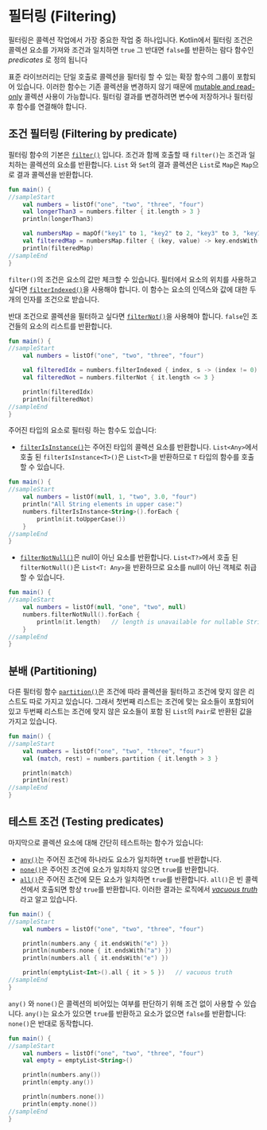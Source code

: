 # 필터링 \(Filtering\)

필터링은 콜렉션 작업에서 가장 중요한 작업 중 하나입니다. Kotlin에서 필터링 조건은 콜렉션 요소를 가져와 조건과 일치하면 `true` 그 반대면 `false`를 반환하는 람다 함수인 _predicates_ 로 정의 됩니다

표준 라이브러리는 단일 호출로 콜렉션을 필터링 할 수 있는 확장 함수의 그룹이 포함되어 있습니다. 이러한 함수는 기존 콜렉션을 변경하지 않기 때문에 [mutable and read-only](https://app.gitbook.com/@bbiguduk/s/kotlin/language-guide/collections/kotlin-kotlin-collections-overview#collection-types) 콜렉션 사용이 가능합니다. 필터링 결과를 변경하려면 변수에 저장하거나 필터링 후 함수를 연결해야 합니다.

## 조건 필터링 \(Filtering by predicate\)

필터링 함수의 기본은 [`filter()`](https://kotlinlang.org/api/latest/jvm/stdlib/kotlin.collections/filter.html) 입니다. 조건과 함께 호출할 때 `filter()`는 조건과 일치하는 콜렉션의 요소를 반환합니다. `List` 와 `Set`의 결과 콜렉션은 `List`로 `Map`은 `Map`으로 결과 콜렉션을 반환합니다.

```kotlin
fun main() {
//sampleStart
    val numbers = listOf("one", "two", "three", "four")  
    val longerThan3 = numbers.filter { it.length > 3 }
    println(longerThan3)

    val numbersMap = mapOf("key1" to 1, "key2" to 2, "key3" to 3, "key11" to 11)
    val filteredMap = numbersMap.filter { (key, value) -> key.endsWith("1") && value > 10}
    println(filteredMap)
//sampleEnd
}
```

`filter()`의 조건은 요소의 값만 체크할 수 있습니다. 필터에서 요소의 위치를 사용하고 싶다면 [`filterIndexed()`](https://kotlinlang.org/api/latest/jvm/stdlib/kotlin.collections/filter-indexed.html)을 사용해야 합니다. 이 함수는 요소의 인덱스와 값에 대한 두개의 인자를 조건으로 받습니다.

반대 조건으로 콜렉션을 필터하고 싶다면 [`filterNot()`](https://kotlinlang.org/api/latest/jvm/stdlib/kotlin.collections/filter-not.html)을 사용해야 합니다. `false`인 조건들의 요소의 리스트를 반환합니다.

```kotlin
fun main() {
//sampleStart
    val numbers = listOf("one", "two", "three", "four")

    val filteredIdx = numbers.filterIndexed { index, s -> (index != 0) && (s.length < 5)  }
    val filteredNot = numbers.filterNot { it.length <= 3 }

    println(filteredIdx)
    println(filteredNot)
//sampleEnd
}
```

주어진 타입의 요소로 필터링 하는 함수도 있습니다:

* [`filterIsInstance()`](https://kotlinlang.org/api/latest/jvm/stdlib/kotlin.collections/filter-is-instance.html)는 주어진 타입의 콜렉션 요소를 반환합니다. `List<Any>`에서 호출 된 `filterIsInstance<T>()`은 `List<T>`을 반환하므로 `T` 타입의 함수를 호출 할 수 있습니다.

```kotlin
fun main() {
//sampleStart
    val numbers = listOf(null, 1, "two", 3.0, "four")
    println("All String elements in upper case:")
    numbers.filterIsInstance<String>().forEach {
        println(it.toUpperCase())
    }
//sampleEnd
}
```

* [`filterNotNull()`](https://kotlinlang.org/api/latest/jvm/stdlib/kotlin.collections/filter-not-null.html)은 null이 아닌 요소를 반환합니다. `List<T?>`에서 호출 된 `filterNotNull()`은 `List<T: Any>`을 반환하므로 요소를 null이 아닌 객체로 취급할 수 있습니다.

```kotlin
fun main() {
//sampleStart
    val numbers = listOf(null, "one", "two", null)
    numbers.filterNotNull().forEach {
        println(it.length)   // length is unavailable for nullable Strings
    }
//sampleEnd
}
```

## 분배 \(Partitioning\)

다른 필터링 함수 [`partition()`](https://kotlinlang.org/api/latest/jvm/stdlib/kotlin.collections/partition.html)은 조건에 따라 콜렉션을 필터하고 조건에 맞지 않은 리스트도 따로 가지고 있습니다. 그래서 첫번째 리스트는 조건에 맞는 요소들이 포함되어 있고 두번째 리스트는 조건에 맞지 않은 요소들이 포함 된 `List`의 `Pair`로 반환된 값을 가지고 있습니다.

```kotlin
fun main() {
//sampleStart
    val numbers = listOf("one", "two", "three", "four")
    val (match, rest) = numbers.partition { it.length > 3 }

    println(match)
    println(rest)
//sampleEnd
}
```

## 테스트 조건 \(Testing predicates\)

마지막으로 콜렉션 요소에 대해 간단히 테스트하는 함수가 있습니다:

* [`any()`](https://kotlinlang.org/api/latest/jvm/stdlib/kotlin.collections/any.html)는 주어진 조건에 하나라도 요소가 일치하면 `true`를 반환합니다.
* [`none()`](https://kotlinlang.org/api/latest/jvm/stdlib/kotlin.collections/none.html)은 주어진 조건에 요소가 일치하지 않으면 `true`를 반환합니다.
* [`all()`](https://kotlinlang.org/api/latest/jvm/stdlib/kotlin.collections/all.html)은 주어진 조건에 모든 요소가 일치하면 `true`를 반환합니다. `all()`은 빈 콜렉션에서 호출되면 항상 `true`를 반환합니다. 이러한 결과는 로직에서 [_vacuous truth_](https://en.wikipedia.org/wiki/Vacuous_truth)라고 알고 있습니다.

```kotlin
fun main() {
//sampleStart
    val numbers = listOf("one", "two", "three", "four")

    println(numbers.any { it.endsWith("e") })
    println(numbers.none { it.endsWith("a") })
    println(numbers.all { it.endsWith("e") })

    println(emptyList<Int>().all { it > 5 })   // vacuous truth
//sampleEnd
}
```

`any()` 와 `none()`은 콜렉션의 비어있는 여부를 판단하기 위해 조건 없이 사용할 수 있습니다. `any()`는 요소가 있으면 `true`를 반환하고 요소가 없으면 `false`를 반환합니다: `none()`은 반대로 동작합니다.

```kotlin
fun main() {
//sampleStart
    val numbers = listOf("one", "two", "three", "four")
    val empty = emptyList<String>()

    println(numbers.any())
    println(empty.any())

    println(numbers.none())
    println(empty.none())
//sampleEnd
}
```

